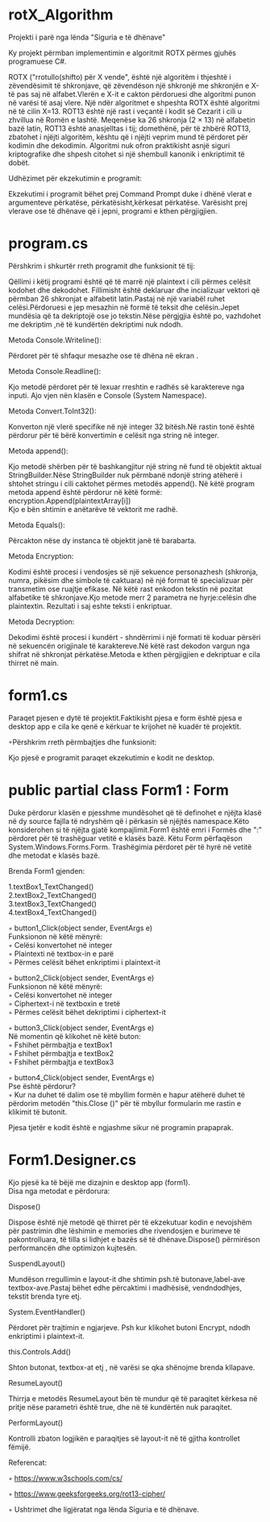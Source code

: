 # rotX_Algorithm

Projekti i parë nga lënda "Siguria e të dhënave"

Ky projekt përmban implementimin e algoritmit ROTX përmes gjuhës programuese C#.

ROTX ("rrotullo(shifto) për X vende", është një algoritëm i thjeshtë i zëvendësimit të shkronjave, që zëvendëson një shkronjë me shkronjën e X-të pas saj në alfabet.Vlerën e X-it e cakton përdoruesi dhe algoritmi punon në varësi të asaj vlere.
Një ndër algoritmet e shpeshta ROTX është algoritmi në të cilin X=13.
ROT13 është një rast i veçantë i kodit së Cezarit i cili u zhvillua në Romën e lashtë.
Meqenëse ka 26 shkronja (2 × 13) në alfabetin bazë latin, ROT13 është anasjelltas i tij; domethënë, për të zhbërë ROT13, zbatohet i njëjti algoritëm, kështu që i njëjti veprim mund të përdoret për kodimin dhe dekodimin. Algoritmi nuk ofron praktikisht asnjë siguri kriptografike dhe shpesh citohet si një shembull kanonik i enkriptimit të dobët. 

Udhëzimet për ekzekutimin e programit:

Ekzekutimi i programit bëhet prej Command Prompt duke i dhënë vlerat e argumenteve përkatëse, përkatësisht,kërkesat përkatëse. Varësisht prej vlerave ose të dhënave që i jepni, programi e kthen përgjigjien.


# program.cs

Përshkrim i shkurtër rreth programit  dhe funksionit të tij:

Qëllimi i këtij programi është që të marrë një plaintext i cili përmes celësit kodohet dhe dekodohet.
Fillimisht është deklaruar dhe incializuar vektori që përmban 26 shkronjat e alfabetit latin.Pastaj në një variabël ruhet celësi.Përdoruesi e jep mesazhin në formë të teksit dhe celësin.Jepet mundësia që ta dekriptojë ose jo tekstin.Nëse përgjgjia është po, vazhdohet me dekriptim ,në të kundërtën dekriptimi nuk ndodh.

Metoda Console.Writeline():

Përdoret për të shfaqur mesazhe ose të dhëna në ekran .


Metoda Console.Readline():

Kjo metodë përdoret për të lexuar rreshtin e radhës së karaktereve nga inputi.
Ajo vjen nën klasën e Console (System Namespace). 


Metoda Convert.ToInt32():

Konverton një vlerë specifike në një integer 32 bitësh.Në rastin tonë është përdorur për të bërë konvertimin e celësit nga string në integer.


Metoda append():

Kjo metodë shërben për të bashkangjitur një string në fund të objektit aktual StringBuilder.Nëse StringBuilder nuk përmbanë ndonjë string atëherë i shtohet stringu i cili caktohet përmes metodës append().
Në këtë program metoda append është përdorur në këtë formë:\
encryption.Append(plaintextArray[i])\
Kjo e bën shtimin e anëtarëve të vektorit me radhë.


Metoda Equals():

Përcakton nëse dy instanca të objektit janë të barabarta.


Metoda Encryption:

Kodimi është procesi i vendosjes së një sekuence personazhesh (shkronja, numra, pikësim dhe simbole të caktuara) në një format të specializuar për transmetim ose ruajtje efikase. Në këtë rast enkodon tekstin në pozitat alfabetike të shkronjave.Kjo metode merr 2 parametra ne hyrje:celësin dhe plaintextin.
Rezultati i saj eshte teksti i enkriptuar.


Metoda Decryption:

Dekodimi është procesi i kundërt - shndërrimi i një formati të koduar përsëri në sekuencën origjinale të karaktereve.Në këtë rast dekodon vargun nga shifrat në shkronjat përkatëse.Metoda e kthen përgjigjien e dekriptuar e cila thirret në main.


# form1.cs

Paraqet pjesen e dytë të projektit.Faktikisht pjesa e form është pjesa e desktop app e cila ke qenë e kërkuar te krijohet në kuadër të projektit.


◦Përshkrim rreth përmbajtjes dhe funksionit:

Kjo pjesë e programit paraqet ekzekutimin e kodit ne desktop.

# public partial class Form1 : Form

Duke përdorur klasën e pjesshme mundësohet që të definohet e njëjta klasë në dy source fajlla të ndryshëm që i përkasin së njëjtës namespace.Këto konsiderohen si të njëjta gjatë kompajlimit.Form1 është emri i Formës dhe ":" përdoret për të trashëguar vetitë e klasës bazë. Këtu Form përfaqëson System.Windows.Forms.Form. Trashëgimia përdoret për të hyrë në vetitë dhe metodat e klasës bazë.

Brenda Form1 gjenden:

1.textBox1_TextChanged()\
2.textBox2_TextChanged()\
3.textBox3_TextChanged()\
4.textBox4_TextChanged()

◦ button1_Click(object sender, EventArgs e)\
  Funksionon në këtë mënyrë:\
      ◦ Celësi  konvertohet në integer\
      ◦ Plaintexti në textbox-in e parë\
      ◦ Përmes celësit bëhet enkriptimi i plaintext-it

◦ button2_Click(object sender, EventArgs e)\
  Funksionon në këtë mënyrë:\
      ◦ Celësi  konvertohet në integer\
      ◦ Ciphertext-i në textboxin e tretë\
      ◦ Përmes celësit bëhet dekriptimi i ciphertext-it

◦ button3_Click(object sender, EventArgs e)\
  Në momentin që klikohet në këtë buton:\
      ◦ Fshihet përmbajtja e textBox1\
      ◦ Fshihet përmbajtja e textBox2\
      ◦ Fshihet përmbajtja e textBox3

◦ button4_Click(object sender, EventArgs e)\
  Pse është përdorur?\
       ◦ Kur na duhet të dalim ose të mbyllim formën e hapur atëherë duhet të përdorim metodën "this.Close ()" për të mbyllur formularin me rastin e klikimit të butonit.

Pjesa tjetër e kodit  është e ngjashme sikur në programin prapaprak.


# Form1.Designer.cs

Kjo pjesë ka të bëjë me dizajnin e desktop app (form1).\
Disa nga metodat e përdorura:

Dispose()

Dispose është një metodë që thirret për të ekzekutuar kodin e nevojshëm për pastrimin dhe lëshimin e memories dhe rivendosjen e burimeve të pakontrolluara, të tilla si lidhjet e bazës së të dhënave.Dispose() përmirëson performancën dhe optimizon kujtesën.

SuspendLayout()

Mundëson rregullimin e layout-it dhe shtimin psh.të butonave,label-ave textbox-ave.Pastaj bëhet edhe përcaktimi i madhësisë, vendndodhjes, tekstit brenda tyre etj.

System.EventHandler()

Përdoret për trajtimin e ngjarjeve. Psh kur klikohet butoni Encrypt, ndodh enkriptimi i plaintext-it.

this.Controls.Add()

Shton butonat, textbox-at etj , në varësi se qka shënojme brenda kllapave.

ResumeLayout()

Thirrja e metodës ResumeLayout bën të mundur që të paraqitet kërkesa në pritje nëse parametri është true, dhe në të kundërtën nuk paraqitet.

PerformLayout()

Kontrolli zbaton logjikën e paraqitjes së layout-it në të gjitha kontrollet fëmijë.

Referencat:

◦ https://www.w3schools.com/cs/

◦ https://www.geeksforgeeks.org/rot13-cipher/

◦ Ushtrimet dhe ligjëratat nga lënda Siguria e të dhënave.












